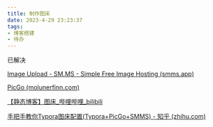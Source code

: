 ```yaml
---
title: 制作图床
date: 2023-4-29 23:23:37
tags: 
- 博客搭建
- 待办
---
```


已解决



[Image Upload - SM.MS - Simple Free Image Hosting (smms.app)](https://smms.app/)

[PicGo (molunerfinn.com)](https://molunerfinn.com/PicGo/)



[【静态博客】图床_哔哩哔哩_bilibili](https://www.bilibili.com/video/BV1Ug4y1E7zq/?from=search&seid=5333431855117522526&spm_id_from=333.337.0.0&vd_source=f141f5927a7a467023f63b2fbdf6420c)

[手把手教你Typora图床配置(Typora+PicGo+SMMS) - 知乎 (zhihu.com)](https://zhuanlan.zhihu.com/p/618902329)